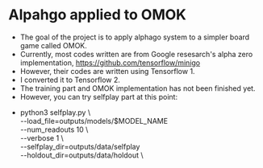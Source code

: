 # Alpahgo applied to OMOK #
* The goal of the project is to apply alphago system to a simpler board game called OMOK.
* Currently, most codes written are from Google resesarch's alpha zero implementation, https://github.com/tensorflow/minigo
* However, their codes are written using Tensorflow 1. 
* I converted it to Tensorflow 2.
* The training part and OMOK implementation has not been finished yet.
* However, you can try selfplay part at this point:
- python3 selfplay.py \           
  --load_file=outputs/models/$MODEL_NAME \
  --num_readouts 10 \               
  --verbose 1 \                                       
  --selfplay_dir=outputs/data/selfplay \
  --holdout_dir=outputs/data/holdout \
